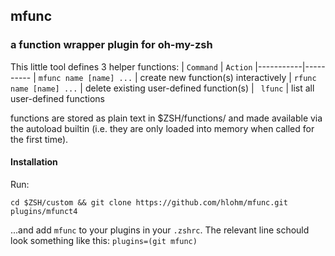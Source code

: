 ## mfunc
### a function wrapper plugin for oh-my-zsh

This little tool defines 3 helper functions:
| `Command` | `Action`
|-----------|----------
| `mfunc name [name] ...` | create new function(s) interactively
| `rfunc name [name] ...` | delete existing user-defined function(s)
| ` lfunc`                | list all user-defined functions

functions are stored as plain text in $ZSH/functions/ and made available via
the autoload builtin (i.e. they are only loaded into memory when called for the
first time).

#### Installation

Run:

`cd $ZSH/custom && git clone https://github.com/hlohm/mfunc.git plugins/mfunct4`

...and add `mfunc` to your plugins in your `.zshrc`. The relevant line schould
look something like this:
`plugins=(git mfunc)`
